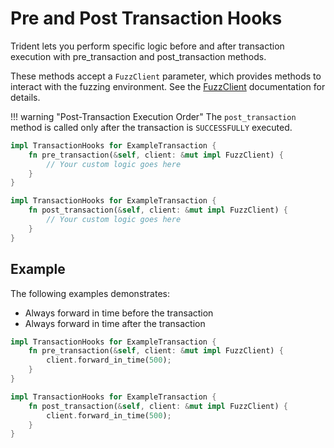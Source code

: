 # Pre and Post Transaction Hooks

Trident lets you perform specific logic before and after transaction execution with pre_transaction and post_transaction methods.

These methods accept a `FuzzClient` parameter, which provides methods to interact with the fuzzing environment. See the [FuzzClient](../../../trident-api-macro/trident-fuzz-client/index.md) documentation for details.

!!! warning "Post-Transaction Execution Order"
    The `post_transaction` method is called only after the transaction is `SUCCESSFULLY` executed.


```rust
impl TransactionHooks for ExampleTransaction {
    fn pre_transaction(&self, client: &mut impl FuzzClient) {
        // Your custom logic goes here
    }
}
```

```rust
impl TransactionHooks for ExampleTransaction {
    fn post_transaction(&self, client: &mut impl FuzzClient) {
        // Your custom logic goes here
    }
}
```


## Example

The following examples demonstrates:

- Always forward in time before the transaction
- Always forward in time after the transaction


```rust
impl TransactionHooks for ExampleTransaction {
    fn pre_transaction(&self, client: &mut impl FuzzClient) {
        client.forward_in_time(500);
    }
}
```

```rust
impl TransactionHooks for ExampleTransaction {
    fn post_transaction(&self, client: &mut impl FuzzClient) {
        client.forward_in_time(500);
    }
}
```
